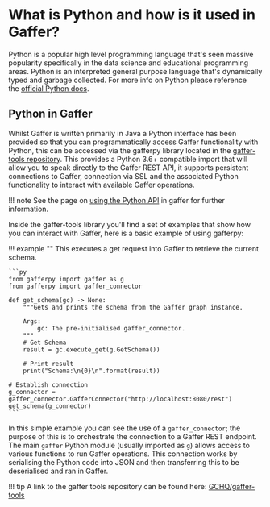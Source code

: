 # What is Python and how is it used in Gaffer?

Python is a popular high level programming language that's seen massive popularity specifically in the data science and educational programming areas. Python is an interpreted general purpose language that's dynamically typed and garbage collected. For more info on Python please reference the [official Python docs](https://www.python.org/).

## Python in Gaffer

Whilst Gaffer is written primarily in Java a Python interface has been provided so that you can programmatically access Gaffer functionality with Python, this can be accessed via the gafferpy library located in the [gaffer-tools repository](https://github.com/gchq/gaffer-tools).
This provides a Python 3.6+ compatible import that will allow you to speak directly to the Gaffer REST API, it supports persistent connections to Gaffer, connection via SSL and the associated Python functionality to interact with available Gaffer operations.

!!! note
    See the page on [using the Python API](../apis/python-api.md) in gaffer for further information.

Inside the gaffer-tools library you'll find a set of examples that show how you can interact with Gaffer, here is a basic example of using gafferpy:

!!! example ""
    This executes a get request into Gaffer to retrieve the current schema.

    ```py
    from gafferpy import gaffer as g
    from gafferpy import gaffer_connector

    def get_schema(gc) -> None:
        """Gets and prints the schema from the Gaffer graph instance.

        Args:
            gc: The pre-initialised gaffer_connector.
        """
        # Get Schema
        result = gc.execute_get(g.GetSchema())

        # Print result
        print("Schema:\n{0}\n".format(result))

    # Establish connection
    g_connector = gaffer_connector.GafferConnector("http://localhost:8080/rest")
    get_schema(g_connector)
    ```

In this simple example you can see the use of a `gaffer_connector`; the purpose of this is to orchestrate the connection to a Gaffer REST endpoint.
The main `gaffer` Python module (usually imported as `g`) allows access to various functions to run Gaffer operations. This connection works by serialising the Python code into JSON and then transferring this to be deserialised and ran in Gaffer.

!!! tip
    A link to the gaffer tools repository can be found here: [GCHQ/gaffer-tools](https://github.com/gchq/gaffer-tools)
